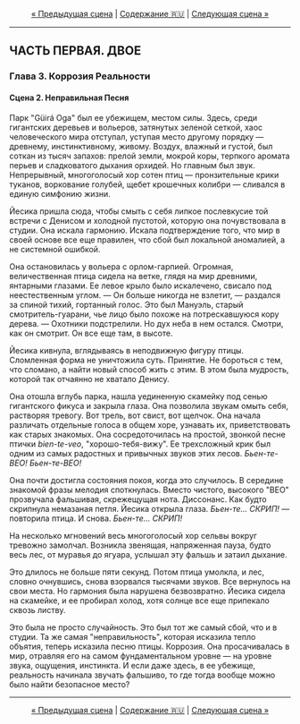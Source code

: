 <!-- НАВИГАЦИЯ -->
<p align="center">
  <a href="./01-scena-prizraki-v-mashine.md">&laquo; Предыдущая сцена</a> | <a href="../../../../README.md#ru">Содержание 🇷🇺</a> | <a href="./03-scena-oshibka-okrugleniya.md">Следующая сцена &raquo;</a>
</p>
<hr>

## ЧАСТЬ ПЕРВАЯ. ДВОЕ
### Глава 3. Коррозия Реальности
#### Сцена 2. Неправильная Песня

Парк "Güirá Oga" был ее убежищем, местом силы. Здесь, среди гигантских деревьев и вольеров, затянутых зеленой сеткой, хаос человеческого мира отступал, уступая место другому порядку — древнему, инстинктивному, живому. Воздух, влажный и густой, был соткан из тысяч запахов: прелой земли, мокрой коры, терпкого аромата перьев и сладковатого дыхания орхидей. Но главным был звук. Непрерывный, многоголосый хор сотен птиц — пронзительные крики туканов, воркование голубей, щебет крошечных колибри — сливался в единую симфонию жизни.

Йесика пришла сюда, чтобы смыть с себя липкое послевкусие той встречи с Денисом и холодной пустотой, которую она почувствовала в студии. Она искала гармонию. Искала подтверждение того, что мир в своей основе все еще правилен, что сбой был локальной аномалией, а не системной ошибкой.

Она остановилась у вольера с орлом-гарпией. Огромная, величественная птица сидела на ветке, глядя на мир древними, янтарными глазами. Ее левое крыло было искалечено, свисало под неестественным углом.
— Он больше никогда не взлетит, — раздался за спиной тихий, гортанный голос.
Это был Мануэль, старый смотритель-гуарани, чье лицо было похоже на потрескавшуюся кору дерева. — Охотники подстрелили. Но дух неба в нем остался. Смотри, как он смотрит. Он все еще там, в высоте.

Йесика кивнула, вглядываясь в неподвижную фигуру птицы. Сломленная форма не уничтожила суть. Принятие. Не бороться с тем, что сломано, а найти новый способ жить с этим. В этом была мудрость, которой так отчаянно не хватало Денису.

Она отошла вглубь парка, нашла уединенную скамейку под сенью гигантского фикуса и закрыла глаза. Она позволила звукам омыть себя, растворяя тревогу. Вот трель, вот свист, вот щелчок. Она начала различать отдельные голоса в общем хоре, узнавать их, приветствовать как старых знакомых. Она сосредоточилась на простой, звонкой песне птички *bien-te-veo*, "хорошо-тебя-вижу". Ее трехсложный крик был одним из самых радостных и привычных звуков этих лесов.
*Бьен-те-ВЕО! Бьен-те-ВЕО!*

Она почти достигла состояния покоя, когда это случилось.
В середине знакомой фразы мелодия споткнулась. Вместо чистого, высокого "ВЕО" прозвучала фальшивая, скрежещущая нота. Диссонанс. Как будто скрипнула немазаная петля. Йесика открыла глаза.
*Бьен-те... СКРИП!* — повторила птица.
И снова.
*Бьен-те... СКРИП!*

На несколько мгновений весь многоголосый хор сельвы вокруг тревожно замолчал. Возникла звенящая, напряженная пауза, будто весь лес, от муравья до ягуара, услышал эту фальшь и затаил дыхание.

Это длилось не больше пяти секунд. Потом птица умолкла, и лес, словно очнувшись, снова взорвался тысячами звуков. Все вернулось на свои места. Но гармония была нарушена безвозвратно. Йесика сидела на скамейке, и ее пробирал холод, хотя солнце все еще припекало сквозь листву.

Это была не просто случайность. Это был тот же самый сбой, что и в студии. Та же самая "неправильность", которая исказила тепло объятия, теперь исказила песню птицы. Коррозия. Она просачивалась в мир, отравляя его на самом фундаментальном уровне — на уровне звука, ощущения, инстинкта. И если даже здесь, в ее убежище, реальность начинала звучать фальшиво, то где тогда вообще можно было найти безопасное место?

<hr>
<p align="center">
  <a href="./01-scena-prizraki-v-mashine.md">&laquo; Предыдущая сцена</a> | <a href="../../../../README.md#ru">Содержание 🇷🇺</a> | <a href="./03-scena-oshibka-okrugleniya.md">Следующая сцена &raquo;</a>
</p>